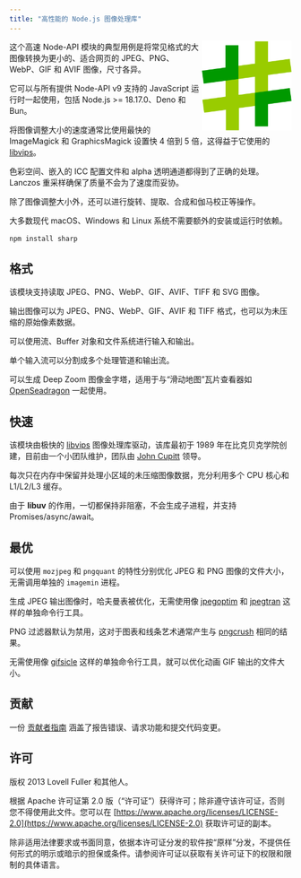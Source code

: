 ```yaml
---
title: "高性能的 Node.js 图像处理库"
---
```


<img src="/sharp-logo.svg" width="160" height="160" alt="sharp logo" align="right">

这个高速 Node-API 模块的典型用例是将常见格式的大图像转换为更小的、适合网页的 JPEG、PNG、WebP、GIF 和 AVIF 图像，尺寸各异。

它可以与所有提供 Node-API v9 支持的 JavaScript 运行时一起使用，包括 Node.js >= 18.17.0、Deno 和 Bun。

将图像调整大小的速度通常比使用最快的 ImageMagick 和 GraphicsMagick 设置快 4 倍到 5 倍，这得益于它使用的 [libvips](https://github.com/libvips/libvips)。

色彩空间、嵌入的 ICC 配置文件和 alpha 透明通道都得到了正确的处理。Lanczos 重采样确保了质量不会为了速度而妥协。

除了图像调整大小外，还可以进行旋转、提取、合成和伽马校正等操作。

大多数现代 macOS、Windows 和 Linux 系统不需要额外的安装或运行时依赖。

```sh
npm install sharp
```

## 格式

该模块支持读取 JPEG、PNG、WebP、GIF、AVIF、TIFF 和 SVG 图像。

输出图像可以为 JPEG、PNG、WebP、GIF、AVIF 和 TIFF 格式，也可以为未压缩的原始像素数据。

可以使用流、Buffer 对象和文件系统进行输入和输出。

单个输入流可以分割成多个处理管道和输出流。

可以生成 Deep Zoom 图像金字塔，适用于与“滑动地图”瓦片查看器如 [OpenSeadragon](https://github.com/openseadragon/openseadragon) 一起使用。

## 快速

该模块由极快的 [libvips](https://github.com/libvips/libvips) 图像处理库驱动，该库最初于 1989 年在比克贝克学院创建，目前由一个小团队维护，团队由 [John Cupitt](https://github.com/jcupitt) 领导。

每次只在内存中保留并处理小区域的未压缩图像数据，充分利用多个 CPU 核心和 L1/L2/L3 缓存。

由于 **libuv** 的作用，一切都保持非阻塞，不会生成子进程，并支持 Promises/async/await。

## 最优

可以使用 `mozjpeg` 和 `pngquant` 的特性分别优化 JPEG 和 PNG 图像的文件大小，无需调用单独的 `imagemin` 进程。

生成 JPEG 输出图像时，哈夫曼表被优化，无需使用像 [jpegoptim](https://github.com/tjko/jpegoptim) 和 [jpegtran](http://jpegclub.org/jpegtran/) 这样的单独命令行工具。

PNG 过滤器默认为禁用，这对于图表和线条艺术通常产生与 [pngcrush](https://pmt.sourceforge.io/pngcrush/) 相同的结果。

无需使用像 [gifsicle](https://www.lcdf.org/gifsicle/) 这样的单独命令行工具，就可以优化动画 GIF 输出的文件大小。

## 贡献

一份 [贡献者指南](https://github.com/lovell/sharp/blob/main/.github/CONTRIBUTING.md) 涵盖了报告错误、请求功能和提交代码变更。

## 许可

版权 2013 Lovell Fuller 和其他人。

根据 Apache 许可证第 2.0 版（“许可证”）获得许可；除非遵守该许可证，否则您不得使用此文件。您可以在 [https://www.apache.org/licenses/LICENSE-2.0](https://www.apache.org/licenses/LICENSE-2.0) 获取许可证的副本。

除非适用法律要求或书面同意，依据本许可证分发的软件按“原样”分发，不提供任何形式的明示或暗示的担保或条件。请参阅许可证以获取有关许可证下的权限和限制的具体语言。
